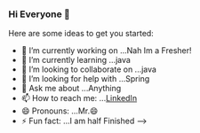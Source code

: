 ### Hi Everyone 👋

Here are some ideas to get you started:

- 🔭 I’m currently working on ...Nah Im a Fresher!
- 🌱 I’m currently learning ...java
- 👯 I’m looking to collaborate on ...java
- 🤔 I’m looking for help with ...Spring
- 💬 Ask me about ...Anything
- 📫 How to reach me: ...[LinkedIn](https://www.linkedin.com/in/mohammed-adnan-16369618b)
- 😄 Pronouns: ...Mr.😄
- ⚡ Fun fact: ...I am half Finished
-->
